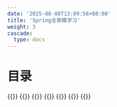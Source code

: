 ```yaml
---
date: '2025-08-08T13:09:56+08:00'
title: 'Spring全家桶学习'
weight: 3
cascade:
  type: docs
---
```


# 目录

{{<cards>}}
{{<card link="./spring-wfbucket" title="Spring全家桶备忘录" icon="document-duplicate">}} 
{{<card link="./servlet技术详解" title="Spring Framework" icon="document-duplicate">}} 
{{<card link="./servlet技术详解" title="Spring JDBC" icon="document-duplicate">}} 
{{<card link="./web开发基础" title="Spring MVC" icon="document-duplicate">}}
{{<card link="./web开发基础" title="Dao层数据访问层技术" icon="document-duplicate">}}
{{</cards>}}